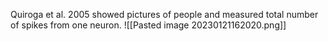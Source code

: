 Quiroga et al. 2005 showed pictures of people and measured total number of spikes from one neuron.
![[Pasted image 20230121162020.png]]
